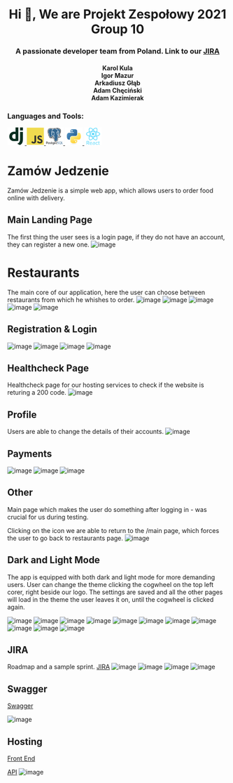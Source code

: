 <h1 align="center">Hi 👋, We are Projekt Zespołowy 2021 Group 10</h1>
<h3 align="center">A passionate developer team from Poland. Link to our <a href="https://team-1634732274320.atlassian.net/jira/software/projects/PZA/boards/1">JIRA</a></h3>
<h4 align="center">Karol Kula<br>Igor Mazur<br>Arkadiusz Głąb<br>Adam Chęciński<br>Adam Kazimierak</h4>


<h3 align="left">Languages and Tools:</h3>
<p align="left"> <a href="https://www.djangoproject.com/" target="_blank" rel="noreferrer"> <img src="https://raw.githubusercontent.com/devicons/devicon/master/icons/django/django-plain.svg" alt="django" width="40" height="40"/> </a> <a href="https://developer.mozilla.org/en-US/docs/Web/JavaScript" target="_blank" rel="noreferrer"> <img src="https://raw.githubusercontent.com/devicons/devicon/master/icons/javascript/javascript-original.svg" alt="javascript" width="40" height="40"/> </a> <a href="https://www.postgresql.org" target="_blank" rel="noreferrer"> <img src="https://raw.githubusercontent.com/devicons/devicon/master/icons/postgresql/postgresql-original-wordmark.svg" alt="postgresql" width="40" height="40"/> </a> <a href="https://www.python.org" target="_blank" rel="noreferrer"> <img src="https://raw.githubusercontent.com/devicons/devicon/master/icons/python/python-original.svg" alt="python" width="40" height="40"/> </a> <a href="https://reactjs.org/" target="_blank" rel="noreferrer"> <img src="https://raw.githubusercontent.com/devicons/devicon/master/icons/react/react-original-wordmark.svg" alt="react" width="40" height="40"/> </a> </p>

# Zamów Jedzenie

Zamów Jedzenie is a simple web app, which allows users to order food online with delivery. 

## Main Landing Page

The first thing the user sees is a login page, if they do not have an account, they can register a new one. 
![image](https://user-images.githubusercontent.com/11295764/177369326-2777a0e3-9608-4bb9-9688-b5ac5181d609.png)

# Restaurants 

The main core of our application, here the user can choose between restaurants from which he whishes to order. 
![image](https://user-images.githubusercontent.com/11295764/177700332-bd964039-a95a-43e8-8ee2-4c6b82aaaa13.png)
![image](https://user-images.githubusercontent.com/11295764/177700469-dae279eb-b29c-4528-b5c2-25beb0ccdf74.png)
![image](https://user-images.githubusercontent.com/11295764/177700535-93b73f4b-e606-4806-81c7-e00295f1dddb.png)
![image](https://user-images.githubusercontent.com/11295764/178469559-2368d049-b66e-472e-91cc-0c25452e31d9.png)
![image](https://user-images.githubusercontent.com/11295764/178469604-b4c94576-1a35-40eb-8989-787c475dedd3.png)


## Registration & Login

![image](https://user-images.githubusercontent.com/11295764/177369506-10754d0e-4f94-4254-bab4-d493fd2c6762.png)
![image](https://user-images.githubusercontent.com/11295764/177369756-8aef9b2f-78fa-4677-9b65-a23125daeac2.png)
![image](https://user-images.githubusercontent.com/11295764/177369828-3b12e400-b2e6-48d5-896a-d2e8a1a2d694.png)
![image](https://user-images.githubusercontent.com/11295764/177369851-fe345006-c993-4fb2-80de-4647fd25f91c.png)


## Healthcheck Page

Healthcheck page for our hosting services to check if the website is returing a 200 code. 
![image](https://user-images.githubusercontent.com/11295764/177370249-6fdc7e55-353a-4012-82c6-f5c8266b0f9e.png)



## Profile

Users are able to change the details of their accounts. 
![image](https://user-images.githubusercontent.com/11295764/177370153-ee1b1a1d-d2cd-48be-a37d-4c864db562a8.png)

## Payments

![image](https://user-images.githubusercontent.com/11295764/177700646-0e384f29-8ab8-47d9-b8a6-927be2cf13a3.png)
![image](https://user-images.githubusercontent.com/11295764/177700680-da8ca2f7-9991-467e-9afd-31c637ffbff9.png)
![image](https://user-images.githubusercontent.com/11295764/177700730-fc71e375-0abf-499a-9866-2abf5d46c9aa.png)


## Other

Main page which makes the user do something after logging in - was crucial for us during testing. 

Clicking on the icon we are able to return to the /main page, which forces the user to go back to restaurants page. 
![image](https://user-images.githubusercontent.com/11295764/177373476-4898865e-c5fa-41c3-8f3d-e00c313889f9.png)


## Dark and Light Mode

The app is equipped with both dark and light mode for more demanding users. User can change the theme clicking the cogwheel on the top left corer, right beside our logo. The settings are saved and all the other pages will load in the theme the user leaves it on, until the cogwheel is clicked again. 

![image](https://user-images.githubusercontent.com/11295764/177370338-ce333c8a-a769-4478-8434-d0074eb8dece.png)
![image](https://user-images.githubusercontent.com/11295764/177370374-f0c02861-5f1c-494d-a51e-1133c8725202.png)
![image](https://user-images.githubusercontent.com/11295764/177370443-0db1c985-6fd6-438a-ad67-7087079eb2ae.png)
![image](https://user-images.githubusercontent.com/11295764/177551593-89a2843e-0553-401d-b672-0d3f7c18968d.png)
![image](https://user-images.githubusercontent.com/11295764/177701354-812b4656-3773-418f-ae96-e4ab3ae4937a.png)
![image](https://user-images.githubusercontent.com/11295764/177701428-42c1b3fc-48b7-4f32-8034-6d1e53c4c3da.png)
![image](https://user-images.githubusercontent.com/11295764/177700924-704ad65f-c93b-47e3-95fa-478a0dd901ff.png)
![image](https://user-images.githubusercontent.com/11295764/177700945-d630e604-87ec-403b-966a-f4f7c7c26395.png)
![image](https://user-images.githubusercontent.com/11295764/177700982-ff8d3aa6-6c12-4310-af3a-1cd9248679db.png)
![image](https://user-images.githubusercontent.com/11295764/178469683-1d9897a7-3bb4-46b1-adc9-3d6f6aec2a60.png)
![image](https://user-images.githubusercontent.com/11295764/178469715-e1a251d6-8585-4aff-aa5b-ae73a333169d.png)


## JIRA

Roadmap and a sample sprint. <a href="https://team-1634732274320.atlassian.net/jira/software/projects/PZA/boards/1">JIRA</a>
![image](https://user-images.githubusercontent.com/11295764/177371677-ad0306bd-e5d7-4bbe-a531-bff65b4356e5.png)
![image](https://user-images.githubusercontent.com/11295764/177371827-e57b9d37-12f5-4991-9ab3-20654433d550.png)
![image](https://user-images.githubusercontent.com/11295764/177371866-3fb217f1-85b6-4e91-a56f-3303cadc8b72.png)
![image](https://user-images.githubusercontent.com/11295764/177372548-ddf6f0db-78ee-43ea-acde-a5117a894af0.png)


## Swagger

<a href="https://test-api-zamow-jedzenie.herokuapp.com/swagger/">Swagger</a>

![image](https://user-images.githubusercontent.com/11295764/177372764-ba917a81-8838-4499-ad98-bbd352ff5b0e.png)

## Hosting

<a href="https://test-zamow-jedzenie.herokuapp.com/">Front End</a>

<a href="https://test-api-zamow-jedzenie.herokuapp.com/">API</a>
![image](https://user-images.githubusercontent.com/11295764/177373555-d6a4d5ca-30d1-4d9e-9939-e88076e80cf2.png)


